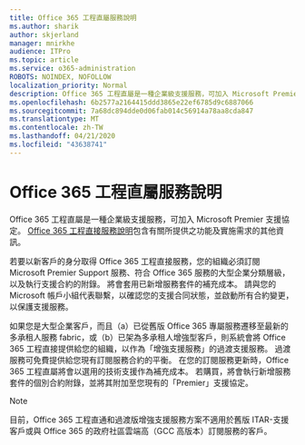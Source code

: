 ```yaml
---
title: Office 365 工程直屬服務說明
ms.author: sharik
author: skjerland
manager: mnirkhe
audience: ITPro
ms.topic: article
ms.service: o365-administration
ROBOTS: NOINDEX, NOFOLLOW
localization_priority: Normal
description: Office 365 工程直屬是一種企業級支援服務，可加入 Microsoft Premier 支援協定。 Office 365 工程直接服務說明包含有關所提供之功能及實施需求的其他資訊。
ms.openlocfilehash: 6b2577a2164415ddd3865e22ef6785d9c6887066
ms.sourcegitcommit: 7a68dc894dde0d06fab014c56914a78aa8cda847
ms.translationtype: MT
ms.contentlocale: zh-TW
ms.lasthandoff: 04/21/2020
ms.locfileid: "43638741"
---
```

# <a name="office-365-engineering-direct-service-description"></a>Office 365 工程直屬服務說明

Office 365 工程直屬是一種企業級支援服務，可加入 Microsoft Premier 支援協定。 [Office 365 工程直接服務說明](https://github.com/MicrosoftDocs/OfficeDocs-O365ServiceDescriptions/blob/master/Office%20365%20Engineering%20Direct%20-%20Svc%20Desc%20(25mar2019).pdf)包含有關所提供之功能及實施需求的其他資訊。

若要以新客戶的身分取得 Office 365 工程直接服務，您的組織必須訂閱 Microsoft Premier Support 服務、符合 Office 365 服務的大型企業分類層級，以及執行支援合約的附錄。 將會套用已新增服務套件的補充成本。 請與您的 Microsoft 帳戶小組代表聯繫，以確認您的支援合同狀態，並啟動所有合約變更，以保護支援服務。 

如果您是大型企業客戶，而且（a）已從舊版 Office 365 專屬服務遷移至最新的多承租人服務 fabric，或（b）已架為多承租人增強型客戶，則系統會將 Office 365 工程直接提供給您的組織，以作為「增強支援服務」的過渡支援服務。 過渡服務可免費提供給您現有訂閱服務合約的平衡。 在您的訂閱服務更新時，Office 365 工程直屬將會以選用的技術支援作為補充成本。 若購買，將會執行新增服務套件的個別合約附錄，並將其附加至您現有的「Premier」支援協定。

> [!NOTE]
> 目前，Office 365 工程直通和過渡版增強支援服務方案不適用於舊版 ITAR-支援客戶或與 Office 365 的政府社區雲端高（GCC 高版本）訂閱服務的客戶。
